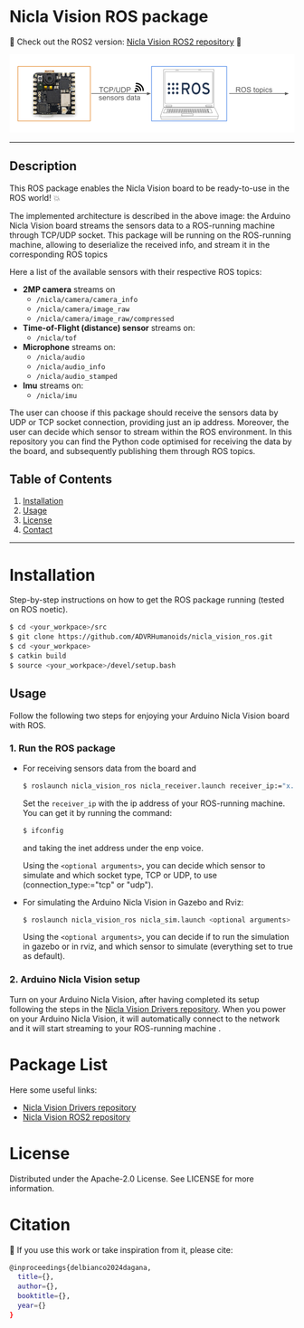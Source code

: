 # Nicla Vision ROS package 
:rocket: Check out the ROS2 version: [Nicla Vision ROS2 repository](https://github.com/ADVRHumanoids/nicla_vision_ros2.git) :rocket:

![Alt Text](assets/Nicla_ROSpkg_Architecture.png)

-------------------

## Description
This ROS package enables the Nicla Vision board to be ready-to-use in the ROS world! :boom:

The implemented architecture is described in the above image: the Arduino Nicla Vision board streams the sensors data to a ROS-running machine through TCP/UDP socket. This package will be running on the ROS-running machine, allowing to deserialize the received info, and stream it in the corresponding ROS topics 

Here a list of the available sensors with their respective ROS topics:
- **2MP camera** streams on
    - `/nicla/camera/camera_info` 
    - `/nicla/camera/image_raw`
    - `/nicla/camera/image_raw/compressed` 
- **Time-of-Flight (distance) sensor** streams on:
    - `/nicla/tof`
- **Microphone** streams on:
    - `/nicla/audio` 
    - `/nicla/audio_info`
    - `/nicla/audio_stamped`
- **Imu** streams on:
    - `/nicla/imu`

The user can choose if this package should receive the sensors data by UDP or TCP socket connection, providing just an ip address. Moreover, the user can decide which sensor to stream within the ROS environment. 
In this repository you can find the Python code optimised for receiving the data by the board, and subsequently publishing them through ROS topics.

## Table of Contents 
1. [Installation](#installation)
2. [Usage](#usage)
3. [License](#license)
4. [Contact](#contact)
   
-------------------

# Installation
Step-by-step instructions on how to get the ROS package running (tested on ROS noetic).

```bash
$ cd <your_workpace>/src
$ git clone https://github.com/ADVRHumanoids/nicla_vision_ros.git
$ cd <your_workpace>
$ catkin build
$ source <your_workpace>/devel/setup.bash
```

## Usage 
Follow the following two steps for enjoying your Arduino Nicla Vision board with ROS.
### 1. Run the ROS package
- For receiving sensors data from the board and 
    ```bash
    $ roslaunch nicla_vision_ros nicla_receiver.launch receiver_ip:="x.x.x.x" <optional arguments>
    ```
    Set the `receiver_ip` with the ip address of your ROS-running machine.
    You can get it by running the command:
    ```bash
    $ ifconfig
    ```
    and taking the inet address under the enp voice.
  
    Using the `<optional arguments>`, you can decide which sensor to simulate and which socket type, TCP or UDP,  to use (connection_type:="tcp" or "udp").
    
- For simulating the Arduino Nicla Vision in Gazebo and Rviz:
     ```bash
    $ roslaunch nicla_vision_ros nicla_sim.launch <optional arguments>
    ```
    Using the `<optional arguments>`, you can decide if to run the simulation in gazebo or in rviz, and which sensor to simulate (everything set to true as default). 
    
### 2. Arduino Nicla Vision setup
Turn on your Arduino Nicla Vision, after having completed its setup following the steps in the [Nicla Vision Drivers repository](https://github.com/ADVRHumanoids/nicla_vision_drivers.git). 
When you power on your Arduino Nicla Vision, it will automatically connect to the network and it will start streaming to your ROS-running machine .


# Package List
Here some useful links:

- [Nicla Vision Drivers repository](https://github.com/ADVRHumanoids/nicla_vision_drivers.git)
- [Nicla Vision ROS2 repository](https://github.com/ADVRHumanoids/nicla_vision_ros2.git)

# License
Distributed under the Apache-2.0 License. See LICENSE for more information.

# Citation
:raised_hands: If you use this work or take inspiration from it, please cite:
```bash
@inproceedings{delbianco2024dagana,
  title={},
  author={},
  booktitle={},
  year={}
}
```
